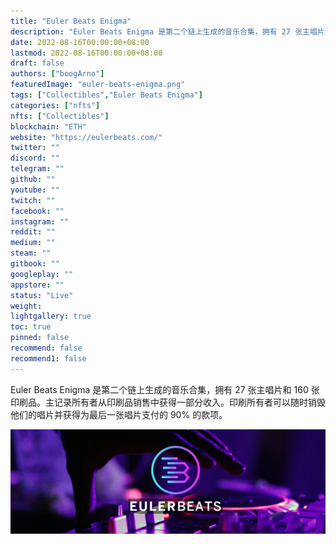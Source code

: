 ```yaml
---
title: "Euler Beats Enigma"
description: "Euler Beats Enigma 是第二个链上生成的音乐合集，拥有 27 张主唱片和 160 张印刷品。"
date: 2022-08-16T00:00:00+08:00
lastmod: 2022-08-16T00:00:00+08:00
draft: false
authors: ["boogArno"]
featuredImage: "euler-beats-enigma.png"
tags: ["Collectibles","Euler Beats Enigma"]
categories: ["nfts"]
nfts: ["Collectibles"]
blockchain: "ETH"
website: "https://eulerbeats.com/"
twitter: ""
discord: ""
telegram: ""
github: ""
youtube: ""
twitch: ""
facebook: ""
instagram: ""
reddit: ""
medium: ""
steam: ""
gitbook: ""
googleplay: ""
appstore: ""
status: "Live"
weight: 
lightgallery: true
toc: true
pinned: false
recommend: false
recommend1: false
---
```

Euler Beats Enigma 是第二个链上生成的音乐合集，拥有 27 张主唱片和 160 张印刷品。主记录所有者从印刷品销售中获得一部分收入。印刷所有者可以随时销毁他们的唱片并获得为最后一张唱片支付的 90% 的款项。

![1500x500](1500x500.jpg)